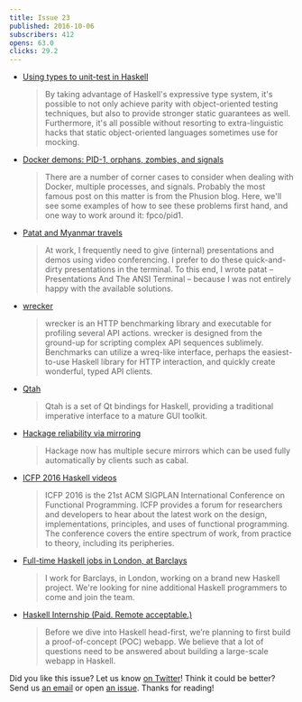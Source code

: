 ```yaml
---
title: Issue 23
published: 2016-10-06
subscribers: 412
opens: 63.0
clicks: 29.2
---
```


-   [Using types to unit-test in Haskell](https://lexi-lambda.github.io/blog/2016/10/03/using-types-to-unit-test-in-haskell/)

    > By taking advantage of Haskell's expressive type system, it's possible to not only achieve parity with object-oriented testing techniques, but also to provide stronger static guarantees as well. Furthermore, it's all possible without resorting to extra-linguistic hacks that static object-oriented languages sometimes use for mocking.

-   [Docker demons: PID-1, orphans, zombies, and signals](https://www.fpcomplete.com/blog/2016/10/docker-demons-pid1-orphans-zombies-signals)

    > There are a number of corner cases to consider when dealing with Docker, multiple processes, and signals. Probably the most famous post on this matter is from the Phusion blog. Here, we'll see some examples of how to see these problems first hand, and one way to work around it: fpco/pid1.

-   [Patat and Myanmar travels](https://jaspervdj.be/posts/2016-10-02-patat-myanmar.html)

    > At work, I frequently need to give (internal) presentations and demos using video conferencing. I prefer to do these quick-and-dirty presentations in the terminal. To this end, I wrote patat – Presentations And The ANSI Terminal – because I was not entirely happy with the available solutions.

-   [wrecker](https://github.com/skedgeme/wrecker/blob/0aacc038931b5c7c45419cc314692ea3334b5bf3/README.md)

    > wrecker is an HTTP benchmarking library and executable for profiling several API actions. wrecker is designed from the ground-up for scripting complex API sequences sublimely. Benchmarks can utilize a wreq-like interface, perhaps the easiest-to-use Haskell library for HTTP interaction, and quickly create wonderful, typed API clients.

-   [Qtah](http://khumba.net/projects/qtah/)

    > Qtah is a set of Qt bindings for Haskell, providing a traditional imperative interface to a mature GUI toolkit.

-   [Hackage reliability via mirroring](http://www.well-typed.com/blog/2016/09/hackage-reliability-via-mirroring/)

    > Hackage now has multiple secure mirrors which can be used fully automatically by clients such as cabal.

-   [ICFP 2016 Haskell videos](https://www.youtube.com/playlist?list=PLnqUlCo055hX8RkgLEjBYnETx6NuiL756)

    > ICFP 2016 is the 21st ACM SIGPLAN International Conference on Functional Programming. ICFP provides a forum for researchers and developers to hear about the latest work on the design, implementations, principles, and uses of functional programming. The conference covers the entire spectrum of work, from practice to theory, including its peripheries.

-   [Full-time Haskell jobs in London, at Barclays](http://neilmitchell.blogspot.co.uk/2016/09/full-time-haskell-jobs-in-london-at.html)

    > I work for Barclays, in London, working on a brand new Haskell project. We're looking for nine additional Haskell programmers to come and join the team.

-   [Haskell Internship (Paid. Remote acceptable.)](https://www.vacationlabs.com/haskell-internship/)

    > Before we dive into Haskell head-first, we’re planning to first build a proof-of-concept (POC) webapp. We believe that a lot of questions need to be answered about building a large-scale webapp in Haskell.

Did you like this issue?
Let us know [on Twitter](https://twitter.com/haskellweekly)!
Think it could be better?
Send us [an email](info@haskellweekly.news) or open [an issue](https://github.com/haskellweekly/haskellweekly.github.io/issues/new).
Thanks for reading!
